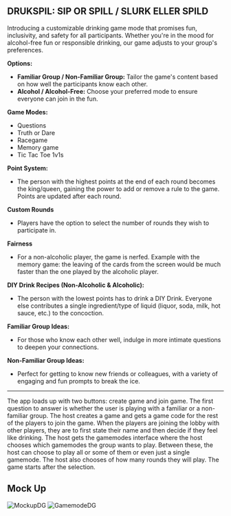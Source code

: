 ## DRUKSPIL: SIP OR SPILL / SLURK ELLER SPILD

Introducing a customizable drinking game mode that promises fun, inclusivity, and safety for all participants. Whether you're in the mood for alcohol-free fun or responsible drinking, our game adjusts to your group's preferences.

**Options:**
- **Familiar Group / Non-Familiar Group:** Tailor the game's content based on how well the participants know each other.
- **Alcohol / Alcohol-Free:** Choose your preferred mode to ensure everyone can join in the fun.

**Game Modes:**
- Questions
- Truth or Dare
- Racegame
- Memory game
- Tic Tac Toe 1v1s

**Point System:**
- The person with the highest points at the end of each round becomes the king/queen, gaining the power to add or remove a rule to the game. Points are updated after each round.

**Custom Rounds**
- Players have the option to select the number of rounds they wish to participate in.

**Fairness**
- For a non-alcoholic player, the game is nerfed. Example with the memory game: the leaving of the cards from the screen would be much faster than the one played by the alcoholic player.

**DIY Drink Recipes (Non-Alcoholic & Alcoholic):**
- The person with the lowest points has to drink a DIY Drink. Everyone else contributes a single ingredient/type of liquid (liquor, soda, milk, hot sauce, etc.) to the concoction.

**Familiar Group Ideas:**
- For those who know each other well, indulge in more intimate questions to deepen your connections.

**Non-Familiar Group Ideas:**
- Perfect for getting to know new friends or colleagues, with a variety of engaging and fun prompts to break the ice.

---
The app loads up with two buttons: create game and join game. The first question to answer is whether the user is playing with a familiar or a non-familiar group. The host creates a game and gets a game code for the rest of the players to join the game. When the players are joining the lobby with other players, they are to first state their name and then decide if they feel like drinking. The host gets the gamemodes interface where the host chooses which gamemodes the group wants to play. Between these, the host can choose to play all or some of them or even just a single gamemode. The host also chooses of how many rounds they will play. The game starts after the selection.

## Mock Up
![MockupDG](https://github.com/svaki999/DrinkingGame/assets/117731913/48d21011-11b8-4a73-a6a7-b2ed54437d52)
![GamemodeDG](https://github.com/svaki999/DrinkingGame/assets/117731913/fa20bc99-a3f8-4b5b-a3ab-795892f017ce)

